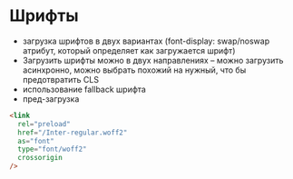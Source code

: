 # Шрифты

- загрузка шрифтов в двух вариантах (font-display: swap/noswap атрибут, который определяет как загружается шрифт)
- Загрузить шрифты можно в двух направлениях – можно загрузить асинхронно, можно выбрать похожий на нужный, что бы предотвратить CLS
- использование fallback шрифта
- пред-загрузка

```html
<link
  rel="preload"
  href="/Inter-regular.woff2"
  as="font"
  type="font/woff2"
  crossorigin
/>
```

